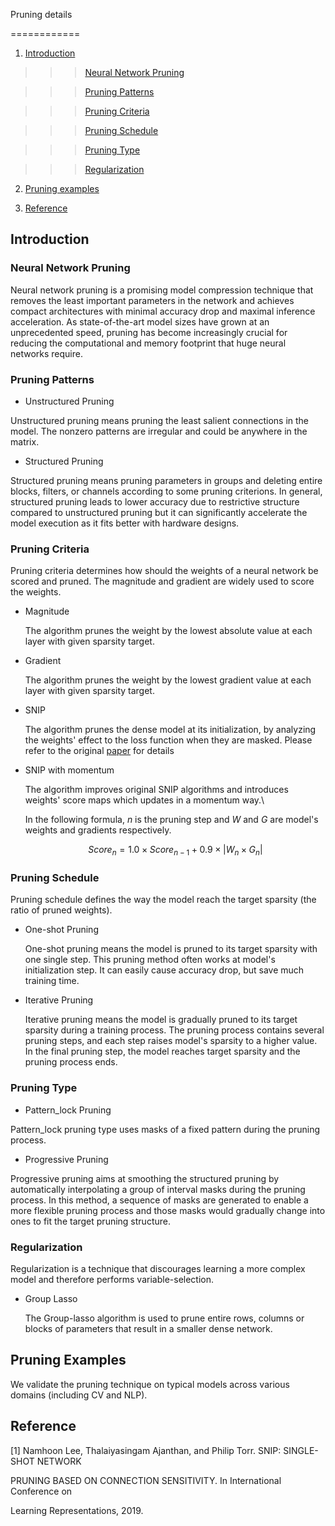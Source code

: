 Pruning details

============




 

1. [Introduction](#introduction)




 

>>>[Neural Network Pruning](#neural-network-pruning)




 

>>>[Pruning Patterns](#pruning-patterns)




 

>>>[Pruning Criteria](#pruning-criteria)




 

>>>[Pruning Schedule](#pruning-schedule)




 

>>>[Pruning Type](#pruning-type)




 

>>>[Regularization](#regularization)






 

2. [Pruning examples](#examples)




 

3. [Reference](#reference)




 

## Introduction




 

### Neural Network Pruning

Neural network pruning is a promising model compression technique that removes the least important parameters in the network and achieves compact architectures with minimal accuracy drop and maximal inference acceleration. As state-of-the-art model sizes have grown at an unprecedented speed, pruning has become increasingly crucial for reducing the computational and memory footprint that huge neural networks require.





 

### Pruning Patterns



 

- Unstructured Pruning



 

Unstructured pruning means pruning the least salient connections in the model. The nonzero patterns are irregular and could be anywhere in the matrix.



 

- Structured Pruning



 

Structured pruning means pruning parameters in groups and deleting entire blocks, filters, or channels according to some pruning criterions. In general, structured pruning leads to lower accuracy due to restrictive structure compared to unstructured pruning but it can significantly accelerate the model execution as it fits better with hardware designs.







 

### Pruning Criteria




 

Pruning criteria determines how should the weights of a neural network be scored and pruned. The magnitude and gradient are widely used to score the weights.



 

- Magnitude



 

  The algorithm prunes the weight by the lowest absolute value at each layer with given sparsity target.



 

- Gradient


 

  The algorithm prunes the weight by the lowest gradient value at each layer with given sparsity target.


 

- SNIP



 

  The algorithm prunes the dense model at its initialization, by analyzing the weights' effect to the loss function when they are masked. Please refer to the original [paper](https://arxiv.org/abs/1810.02340) for details



 

- SNIP with momentum



 

  The algorithm improves original SNIP algorithms and introduces weights' score maps which updates in a momentum way.\

  In the following formula, $n$ is the pruning step and $W$ and $G$ are model's weights and gradients respectively.

  $$Score_{n} = 1.0 \times Score_{n-1} + 0.9 \times |W_{n} \times G_{n}|$$




 

### Pruning Schedule



 

Pruning schedule defines the way the model reach the target sparsity (the ratio of pruned weights).



 

- One-shot Pruning



 

  One-shot pruning means the model is pruned to its target sparsity with one single step. This pruning method often works at model's initialization step. It can easily cause accuracy drop, but save much training time.




 

- Iterative Pruning



 

  Iterative pruning means the model is gradually pruned to its target sparsity during a training process. The pruning process contains several pruning steps, and each step raises model's sparsity to a higher value. In the final pruning step, the model reaches target sparsity and the pruning process ends.





 

### Pruning Type




 

- Pattern_lock Pruning



 

Pattern_lock pruning type uses masks of a fixed pattern during the pruning process.



 

- Progressive Pruning



 

Progressive pruning aims at smoothing the structured pruning by automatically interpolating a group of interval masks during the pruning process. In this method, a sequence of masks are generated to enable a more flexible pruning process and those masks would gradually change into ones to fit the target pruning structure.



 

### Regularization



 

Regularization is a technique that discourages learning a more complex model and therefore performs variable-selection.



 

- Group Lasso



 

  The Group-lasso algorithm is used to prune entire rows, columns or blocks of parameters that result in a smaller dense network.





 

## Pruning Examples


 

We validate the pruning technique on typical models across various domains (including CV and NLP).


 

## Reference


 

[1] Namhoon Lee, Thalaiyasingam Ajanthan, and Philip Torr. SNIP: SINGLE-SHOT NETWORK

PRUNING BASED ON CONNECTION SENSITIVITY. In International Conference on

Learning Representations, 2019.




 




 
